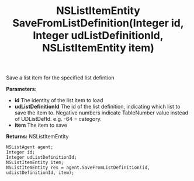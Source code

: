 ﻿---
uid: crmscript_ref_NSListAgent_SaveFromListDefinition
title: NSListItemEntity SaveFromListDefinition(Integer id, Integer udListDefinitionId, NSListItemEntity item)
intellisense: NSListAgent.SaveFromListDefinition
keywords: NSListAgent, SaveFromListDefinition
so.topic: reference
---

Save a list item for the specified list defintion

**Parameters:**
 - **id** The identity of the list item to load
 - **udListDefinitionId** The id of the list definition, indicating which list to save the item to. Negative numbers indicate TableNumber value instead of UDListDefId. e.g. -64 = category.
 - **item** The item to save

**Returns:** NSListItemEntity

```crmscript
NSListAgent agent;
Integer id;
Integer udListDefinitionId;
NSListItemEntity item;
NSListItemEntity res = agent.SaveFromListDefinition(id, udListDefinitionId, item);
```

